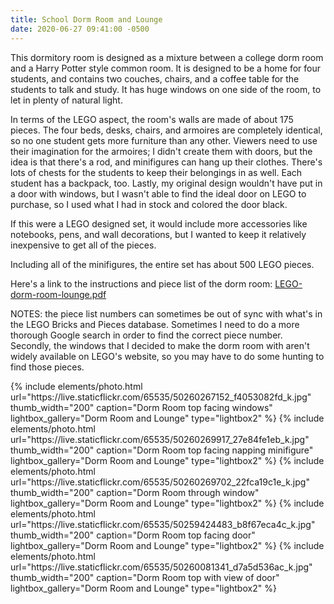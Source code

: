 ```yaml
---
title: School Dorm Room and Lounge
date: 2020-06-27 09:41:00 -0500
---
```


This dormitory room is designed as a mixture between a college dorm room and a Harry Potter style common room. It is designed to be a home for four students, and contains two couches, chairs, and a coffee table for the students to talk and study. It has huge windows on one side of the room, to let in plenty of natural light.

In terms of the LEGO aspect, the room's walls are made of about 175 pieces. The four beds, desks, chairs, and armoires are completely identical, so no one student gets more furniture than any other. Viewers need to use their imagination for the armoires; I didn't create them with doors, but the idea is that there's a rod, and minifigures can hang up their clothes. There's lots of chests for the students to keep their belongings in as well. Each student has a backpack, too. Lastly, my original design wouldn't have put in a door with windows, but I wasn't able to find the ideal door on LEGO to purchase, so I used what I had in stock and colored the door black.

If this were a LEGO designed set, it would include more accessories like notebooks, pens, and wall decorations, but I wanted to keep it relatively inexpensive to get all of the pieces.

Including all of the minifigures, the entire set has about 500 LEGO pieces.

Here's a link to the instructions and piece list of the dorm room: <a href="/assets/resources/LEGO-dorm-room-lounge.pdf" target="_blank">LEGO-dorm-room-lounge.pdf</a>

NOTES: the piece list numbers can sometimes be out of sync with what's in the LEGO Bricks and Pieces database. Sometimes I need to do a more thorough Google search in order to find the correct piece number. Secondly, the windows that I decided to make the dorm room with aren't widely available on LEGO's website, so you may have to do some hunting to find those pieces.

<div class="text-center">
  {% include elements/photo.html
      url="https://live.staticflickr.com/65535/50260267152_f4053082fd_k.jpg"
      thumb_width="200" caption="Dorm Room top facing windows" lightbox_gallery="Dorm Room and Lounge" type="lightbox2"
  %}
  {% include elements/photo.html
      url="https://live.staticflickr.com/65535/50260269917_27e84fe1eb_k.jpg"
      thumb_width="200" caption="Dorm Room top facing napping minifigure" lightbox_gallery="Dorm Room and Lounge" type="lightbox2"
  %}
  {% include elements/photo.html
      url="https://live.staticflickr.com/65535/50260269702_22fca19c1e_k.jpg"
      thumb_width="200" caption="Dorm Room through window" lightbox_gallery="Dorm Room and Lounge" type="lightbox2"
  %}
  {% include elements/photo.html
      url="https://live.staticflickr.com/65535/50259424483_b8f67eca4c_k.jpg"
      thumb_width="200" caption="Dorm Room top facing door" lightbox_gallery="Dorm Room and Lounge" type="lightbox2"
  %}
  {% include elements/photo.html
      url="https://live.staticflickr.com/65535/50260081341_d7a5d536ac_k.jpg"
      thumb_width="200" caption="Dorm Room top with view of door" lightbox_gallery="Dorm Room and Lounge" type="lightbox2"
  %}
</div>
